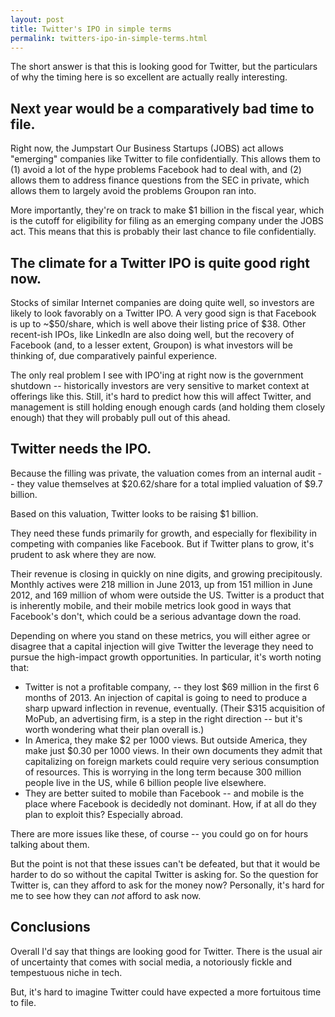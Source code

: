 ```yaml
---
layout: post
title: Twitter's IPO in simple terms
permalink: twitters-ipo-in-simple-terms.html
---
```



The short answer is that this is looking good for Twitter, but the particulars of why the timing here is so excellent are actually really interesting.

## Next year would be a comparatively bad time to file.
Right now, the Jumpstart Our Business Startups (JOBS) act allows "emerging" companies like Twitter to file confidentially. This allows them to (1) avoid a lot of the hype problems Facebook had to deal with, and (2) allows them to address finance questions from the SEC in private, which allows them to largely avoid the problems Groupon ran into.

More importantly, they're on track to make $1 billion in the fiscal year, which is the cutoff for eligibility for filing as an emerging company under the JOBS act. This means that this is probably their last chance to file confidentially.

## The climate for a Twitter IPO is quite good right now.
Stocks of similar Internet companies are doing quite well, so investors are likely to look favorably on a Twitter IPO. A very good sign is that Facebook is up to ~$50/share, which is well above their listing price of $38. Other recent-ish IPOs, like LinkedIn are also doing well, but the recovery of Facebook (and, to a lesser extent, Groupon) is what investors will be thinking of, due comparatively painful experience.

The only real problem I see with IPO'ing at right now is the government shutdown -- historically investors are very sensitive to market context at offerings like this. Still, it's hard to predict how this will affect Twitter, and management is still holding enough enough cards (and holding them closely enough) that they will probably pull out of this ahead.

## Twitter needs the IPO.
Because the filling was private, the valuation comes from an internal audit -- they value themselves at $20.62/share for a total implied valuation of $9.7 billion.

Based on this valuation, Twitter looks to be raising $1 billion.

They need these funds primarily for growth, and especially for flexibility in competing with companies like Facebook. But if Twitter plans to grow, it's prudent to ask where they are now.

Their revenue is closing in quickly on nine digits, and growing precipitously. Monthly actives were 218 million in June 2013, up from 151 million in June 2012, and 169 million of whom were outside the US. Twitter is a product that is inherently mobile, and their mobile metrics look good in ways that Facebook's don't, which could be a serious advantage down the road.

Depending on where you stand on these metrics, you will either agree or disagree that a capital injection will give Twitter the leverage they need to pursue the high-impact growth opportunities. In particular, it's worth noting that:

* Twitter is not a profitable company, -- they lost $69 million in the first 6 months of 2013. An injection of capital is going to need to produce a sharp upward inflection in revenue, eventually. (Their $315 acquisition of MoPub, an advertising firm, is a step in the right direction -- but it's worth wondering what their plan overall is.)
* In America, they make $2 per 1000 views. But outside America, they make just $0.30 per 1000 views. In their own documents they admit that capitalizing on foreign markets could require very serious consumption of resources. This is worrying in the long term because 300 million people live in the US, while 6 billion people live elsewhere.
* They are better suited to mobile than Facebook -- and mobile is the place where Facebook is decidedly not dominant. How, if at all do they plan to exploit this? Especially abroad.

There are more issues like these, of course -- you could go on for hours talking about them.

But the point is not that these issues can't be defeated, but that it would be harder to do so without the capital Twitter is asking for. So the question for Twitter is, can they afford to ask for the money now? Personally, it's hard for me to see how they can *not* afford to ask now.


## Conclusions
Overall I'd say that things are looking good for Twitter. There is the usual air of uncertainty that comes with social media, a notoriously fickle and tempestuous niche in tech.

But, it's hard to imagine Twitter could have expected a more fortuitous time to file.